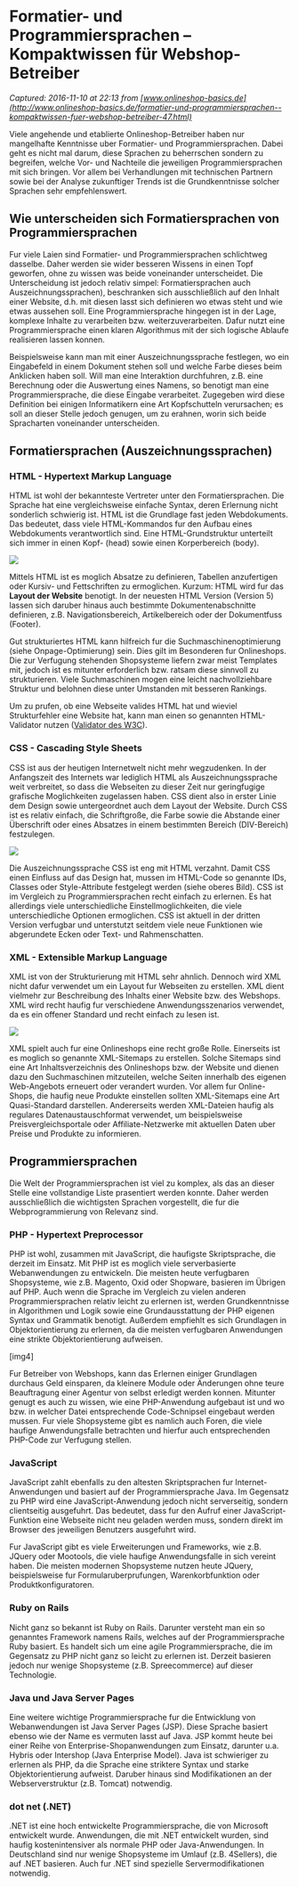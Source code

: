 # Formatier- und Programmiersprachen – Kompaktwissen für Webshop-Betreiber

_Captured: 2016-11-10 at 22:13 from [www.onlineshop-basics.de](http://www.onlineshop-basics.de/formatier-und-programmiersprachen--kompaktwissen-fuer-webshop-betreiber-47.html)_

Viele angehende und etablierte Onlineshop-Betreiber haben nur mangelhafte Kenntnisse uber Formatier- und Programmiersprachen. Dabei geht es nicht mal darum, diese Sprachen zu beherrschen sondern zu begreifen, welche Vor- und Nachteile die jeweiligen Programmiersprachen mit sich bringen. Vor allem bei Verhandlungen mit technischen Partnern sowie bei der Analyse zukunftiger Trends ist die Grundkenntnisse solcher Sprachen sehr empfehlenswert.

## Wie unterscheiden sich Formatiersprachen von Programmiersprachen

Fur viele Laien sind Formatier- und Programmiersprachen schlichtweg dasselbe. Daher werden sie wider besseren Wissens in einen Topf geworfen, ohne zu wissen was beide voneinander unterscheidet. Die Unterscheidung ist jedoch relativ simpel: Formatiersprachen auch Auszeichnungssprachen), beschranken sich ausschließlich auf den Inhalt einer Website, d.h. mit diesen lasst sich definieren wo etwas steht und wie etwas aussehen soll. Eine Programmiersprache hingegen ist in der Lage, komplexe Inhalte zu verarbeiten bzw. weiterzuverarbeiten. Dafur nutzt eine Programmiersprache einen klaren Algorithmus mit der sich logische Ablaufe realisieren lassen konnen.

Beispielsweise kann man mit einer Auszeichnungssprache festlegen, wo ein Eingabefeld in einem Dokument stehen soll und welche Farbe dieses beim Anklicken haben soll. Will man eine Interaktion durchfuhren, z.B. eine Berechnung oder die Auswertung eines Namens, so benotigt man eine Programmiersprache, die diese Eingabe verarbeitet. Zugegeben wird diese Definition bei einigen Informatikern eine Art Kopfschutteln verursachen; es soll an dieser Stelle jedoch genugen, um zu erahnen, worin sich beide Spracharten voneinander unterscheiden.

## Formatiersprachen (Auszeichnungssprachen)

### HTML - Hypertext Markup Language

HTML ist wohl der bekannteste Vertreter unter den Formatiersprachen. Die Sprache hat eine vergleichsweise einfache Syntax, deren Erlernung nicht sonderlich schwierig ist. HTML ist die Grundlage fast jeden Webdokuments. Das bedeutet, dass viele HTML-Kommandos fur den Aufbau eines Webdokuments verantwortlich sind. Eine HTML-Grundstruktur unterteilt sich immer in einen Kopf- (head) sowie einen Korperbereich (body).

![](http://www.onlineshop-basics.de/images/database/themen/sprachen_html.jpg)

Mittels HTML ist es moglich Absatze zu definieren, Tabellen anzufertigen oder Kursiv- und Fettschriften zu ermoglichen. Kurzum: HTML wird fur das **Layout der Website** benotigt. In der neuesten HTML Version (Version 5) lassen sich daruber hinaus auch bestimmte Dokumentenabschnitte definieren, z.B. Navigationsbereich, Artikelbereich oder der Dokumentfuss (Footer).

Gut strukturiertes HTML kann hilfreich fur die Suchmaschinenoptimierung (siehe Onpage-Optimierung) sein. Dies gilt im Besonderen fur Onlineshops. Die zur Verfugung stehenden Shopsysteme liefern zwar meist Templates mit, jedoch ist es mitunter erforderlich bzw. ratsam diese sinnvoll zu strukturieren. Viele Suchmaschinen mogen eine leicht nachvollziehbare Struktur und belohnen diese unter Umstanden mit besseren Rankings.

Um zu prufen, ob eine Webseite valides HTML hat und wieviel Strukturfehler eine Website hat, kann man einen so genannten HTML-Validator nutzen ([Validator des W3C](http://validator.w3.org/)).

### CSS - Cascading Style Sheets

CSS ist aus der heutigen Internetwelt nicht mehr wegzudenken. In der Anfangszeit des Internets war lediglich HTML als Auszeichnungssprache weit verbreitet, so dass die Webseiten zu dieser Zeit nur geringfugige grafische Moglichkeiten zugelassen haben. CSS dient also in erster Linie dem Design sowie untergeordnet auch dem Layout der Website. Durch CSS ist es relativ einfach, die Schriftgroße, die Farbe sowie die Abstande einer Überschrift oder eines Absatzes in einem bestimmten Bereich (DIV-Bereich) festzulegen.

![](http://www.onlineshop-basics.de/images/database/themen/sprachen_css.jpg)

Die Auszeichnungssprache CSS ist eng mit HTML verzahnt. Damit CSS einen Einfluss auf das Design hat, mussen im HTML-Code so genannte IDs, Classes oder Style-Attribute festgelegt werden (siehe oberes Bild). CSS ist im Vergleich zu Programmiersprachen recht einfach zu erlernen. Es hat allerdings viele unterschiedliche Einstellmoglichkeiten, die viele unterschiedliche Optionen ermoglichen. CSS ist aktuell in der dritten Version verfugbar und unterstutzt seitdem viele neue Funktionen wie abgerundete Ecken oder Text- und Rahmenschatten.

### XML - Extensible Markup Language

XML ist von der Strukturierung mit HTML sehr ahnlich. Dennoch wird XML nicht dafur verwendet um ein Layout fur Webseiten zu erstellen. XML dient vielmehr zur Beschreibung des Inhalts einer Website bzw. des Webshops. XML wird recht haufig fur verschiedene Anwendungsszenarios verwendet, da es ein offener Standard und recht einfach zu lesen ist.

![](http://www.onlineshop-basics.de/images/database/themen/sprachen_xml.jpg)

XML spielt auch fur eine Onlineshops eine recht große Rolle. Einerseits ist es moglich so genannte XML-Sitemaps zu erstellen. Solche Sitemaps sind eine Art Inhaltsverzeichnis des Onlineshops bzw. der Website und dienen dazu den Suchmaschinen mitzuteilen, welche Seiten innerhalb des eigenen Web-Angebots erneuert oder verandert wurden. Vor allem fur Online-Shops, die haufig neue Produkte einstellen sollten XML-Sitemaps eine Art Quasi-Standard darstellen. Andererseits werden XML-Dateien haufig als regulares Datenaustauschformat verwendet, um beispielsweise Preisvergleichsportale oder Affiliate-Netzwerke mit aktuellen Daten uber Preise und Produkte zu informieren.

## Programmiersprachen

Die Welt der Programmiersprachen ist viel zu komplex, als das an dieser Stelle eine vollstandige Liste prasentiert werden konnte. Daher werden ausschließlich die wichtigsten Sprachen vorgestellt, die fur die Webprogrammierung von Relevanz sind.

### PHP - Hypertext Preprocessor

PHP ist wohl, zusammen mit JavaScript, die haufigste Skriptsprache, die derzeit im Einsatz. Mit PHP ist es moglich viele serverbasierte Webanwendungen zu entwickeln. Die meisten heute verfugbaren Shopsysteme, wie z.B. Magento, Oxid oder Shopware, basieren im Übrigen auf PHP. Auch wenn die Sprache im Vergleich zu vielen anderen Programmiersprachen relativ leicht zu erlernen ist, werden Grundkenntnisse in Algorithmen und Logik sowie eine Grundausstattung der PHP eigenen Syntax und Grammatik benotigt. Außerdem empfiehlt es sich Grundlagen in Objektorientierung zu erlernen, da die meisten verfugbaren Anwendungen eine strikte Objektorientierung aufweisen.

[img4]

Fur Betreiber von Webshops, kann das Erlernen einiger Grundlagen durchaus Geld einsparen, da kleinere Module oder Änderungen ohne teure Beauftragung einer Agentur von selbst erledigt werden konnen. Mitunter genugt es auch zu wissen, wie eine PHP-Anwendung aufgebaut ist und wo bzw. in welcher Datei entsprechende Code-Schnipsel eingebaut werden mussen. Fur viele Shopsysteme gibt es namlich auch Foren, die viele haufige Anwendungsfalle betrachten und hierfur auch entsprechenden PHP-Code zur Verfugung stellen.

### JavaScript

JavaScript zahlt ebenfalls zu den altesten Skriptsprachen fur Internet-Anwendungen und basiert auf der Programmiersprache Java. Im Gegensatz zu PHP wird eine JavaScript-Anwendung jedoch nicht serverseitig, sondern clientseitig ausgefuhrt. Das bedeutet, dass fur den Aufruf einer JavaScript-Funktion eine Webseite nicht neu geladen werden muss, sondern direkt im Browser des jeweiligen Benutzers ausgefuhrt wird.

Fur JavaScript gibt es viele Erweiterungen und Frameworks, wie z.B. JQuery oder Mootools, die viele haufige Anwendungsfalle in sich vereint haben. Die meisten modernen Shopsysteme nutzen heute JQuery, beispielsweise fur Formularuberprufungen, Warenkorbfunktion oder Produktkonfiguratoren.

### Ruby on Rails

Nicht ganz so bekannt ist Ruby on Rails. Darunter versteht man ein so genanntes Framework namens Rails, welches auf der Programmiersprache Ruby basiert. Es handelt sich um eine agile Programmiersprache, die im Gegensatz zu PHP nicht ganz so leicht zu erlernen ist. Derzeit basieren jedoch nur wenige Shopsysteme (z.B. Spreecommerce) auf dieser Technologie.

### Java und Java Server Pages

Eine weitere wichtige Programmiersprache fur die Entwicklung von Webanwendungen ist Java Server Pages (JSP). Diese Sprache basiert ebenso wie der Name es vermuten lasst auf Java. JSP kommt heute bei einer Reihe von Enterprise-Shopanwendungen zum Einsatz, darunter u.a. Hybris oder Intershop (Java Enterprise Model). Java ist schwieriger zu erlernen als PHP, da die Sprache eine striktere Syntax und starke Objektorientierung aufweist. Daruber hinaus sind Modifikationen an der Webserverstruktur (z.B. Tomcat) notwendig.

### dot net (.NET)

.NET ist eine hoch entwickelte Programmiersprache, die von Microsoft entwickelt wurde. Anwendungen, die mit .NET entwickelt wurden, sind haufig kostenintensiver als normale PHP oder Java-Anwendungen. In Deutschland sind nur wenige Shopsysteme im Umlauf (z.B. 4Sellers), die auf .NET basieren. Auch fur .NET sind spezielle Servermodifikationen notwendig.
